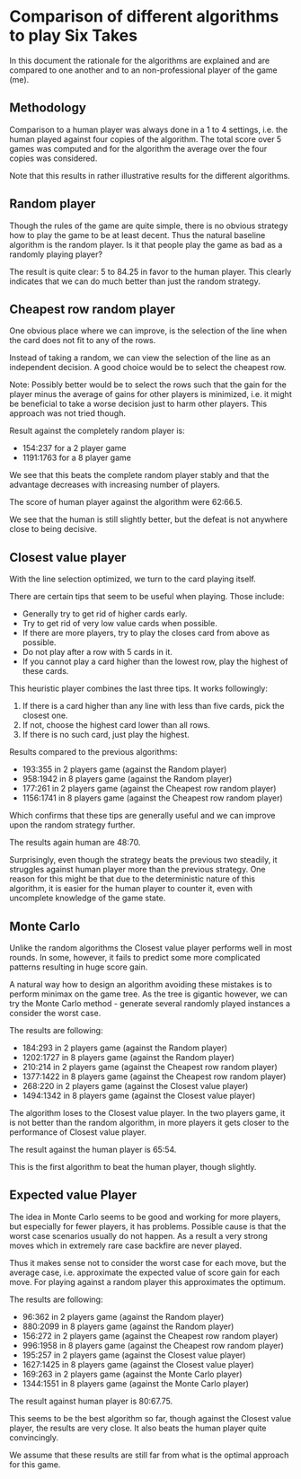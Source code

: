 # Comparison of different algorithms to play Six Takes

In this document the rationale for the algorithms are explained
and are compared to one another and to an non-professional player of the game (me).

## Methodology

Comparison to a human player was always done in a 1 to 4 settings,
i.e. the human played against four copies of the algorithm.
The total score over 5 games was computed and for the algorithm the average over the four copies was considered.

Note that this results in rather illustrative results for the different algorithms.


## Random player

Though the rules of the game are quite simple, there is no obvious strategy
how to play the game to be at least decent.
Thus the natural baseline algorithm is the random player.
Is it that people play the game as bad as a randomly playing player?

The result is quite clear: 5 to 84.25 in favor to the human player.
This clearly indicates that we can do much better than just the random strategy.


## Cheapest row random player

One obvious place where we can improve, is the selection of the line when the card
does not fit to any of the rows.

Instead of taking a random, we can view the selection of the line as an independent decision.
A good choice would be to select the cheapest row.

Note: Possibly better would be to select
the rows such that the gain for the player minus the average of gains for other players is minimized,
i.e. it might be beneficial to take a worse decision just to harm other players. This approach was not tried though.

Result against the completely random player is:

- 154:237 for a 2 player game
- 1191:1763 for a 8 player game


We see that this beats the complete random player stably and that the advantage decreases with increasing number of players.

The score of human player against the algorithm were 62:66.5.

We see that the human is still slightly better, but the defeat is not anywhere close to being decisive.

## Closest value player

With the line selection optimized, we turn to the card playing itself.

There are certain tips that seem to be useful when playing.
Those include:

- Generally try to get rid of higher cards early.
- Try to get rid of very low value cards when possible.
- If there are more players, try to play the closes card from above as possible.
- Do not play after a row with 5 cards in it.
- If you cannot play a card higher than the lowest row, play the highest of these cards.

This heuristic player combines the last three tips.
It works followingly:

1. If there is a card higher than any line with less than five cards, pick the closest one.
2. If not, choose the highest card lower than all rows.
3. If there is no such card, just play the highest.

Results compared to the previous algorithms:

- 193:355 in 2 players game (against the Random player)
- 958:1942 in 8 players game (against the Random player)
- 177:261 in 2 players game (against the Cheapest row random player)
- 1156:1741 in 8 players game (against the Cheapest row random player)

Which confirms that these tips are generally useful and we can improve upon the random strategy further.

The results again human are 48:70.

Surprisingly, even though the strategy beats the previous two steadily, it struggles against human player more than the previous strategy.
One reason for this might be that due to the deterministic nature of this algorithm, it is easier for the human player to counter it, even with uncomplete knowledge of the game state.

## Monte Carlo

Unlike the random algorithms the Closest value player performs well in most rounds.
In some, however, it fails to predict some more complicated patterns resulting in huge score gain.

A natural way how to design an algorithm avoiding these mistakes is to perform minimax on the game tree.
As the tree is gigantic however, we can try the Monte Carlo method - generate several randomly played instances a consider the worst case.

The results are following:

- 184:293 in 2 players game (against the Random player)
- 1202:1727 in 8 players game (against the Random player)
- 210:214 in 2 players game (against the Cheapest row random player)
- 1377:1422 in 8 players game (against the Cheapest row random player)
- 268:220 in 2 players game (against the Closest value player)
- 1494:1342 in 8 players game (against the Closest value player)

The algorithm loses to the Closest value player.
In the two players game, it is not better than the random algorithm, in more players it gets closer to the performance of Closest value player.

The result against the human player is 65:54.


This is the first algorithm to beat the human player, though slightly.

## Expected value Player

The idea in Monte Carlo seems to be good and working for more players, but especially for fewer players, it has problems.
Possible cause is that the worst case scenarios usually do not happen. As a result a very strong moves which in extremely rare case backfire are never played.

Thus it makes sense not to consider the worst case for each move, but the average case, i.e. approximate the expected value of score gain for each move.
For playing against a random player this approximates the optimum.

The results are following:

- 96:362 in 2 players game (against the Random player)
- 880:2099 in 8 players game (against the Random player)
- 156:272 in 2 players game (against the Cheapest row random player)
- 996:1958 in 8 players game (against the Cheapest row random player)
- 195:257 in 2 players game (against the Closest value player)
- 1627:1425 in 8 players game (against the Closest value player)
- 169:263 in 2 players game (against the Monte Carlo player)
- 1344:1551 in 8 players game (against the Monte Carlo player)

The result against human player is 80:67.75.

This seems to be the best algorithm so far, though against the Closest value player, the results are very close.
It also beats the human player quite convincingly.

We assume that these results are still far from what is the optimal approach for this game.

